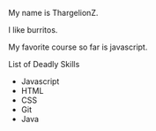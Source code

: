 My name is ThargelionZ.

I like burritos.

My favorite course so far is javascript.

List of Deadly Skills
* Javascript
* HTML
* CSS
* Git
* Java
